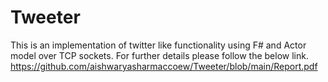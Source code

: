 # Tweeter
This is an implementation of twitter like functionality using F# and Actor model over TCP sockets.
For further details please follow the below link.
https://github.com/aishwaryasharmaccoew/Tweeter/blob/main/Report.pdf
